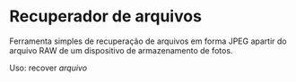 # Recuperador de arquivos

Ferramenta simples de recuperação de arquivos em forma JPEG apartir do arquivo RAW de um dispositivo de armazenamento de fotos.

Uso:
  recover *arquivo*
